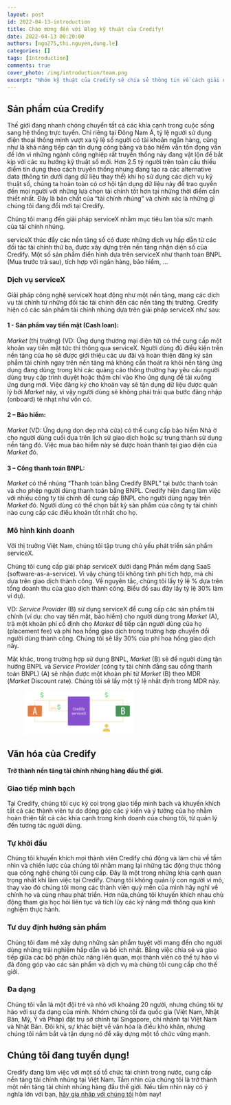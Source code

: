 ```yaml
---
layout: post
id: 2022-04-13-introduction
title: Chào mừng đến với Blog kỹ thuật của Credify!
date: 2022-04-13 00:20:00
authors: [ngo275,thi.nguyen,dung.le]
categories: []
tags: [Introduction]
comments: true
cover_photo: /img/introduction/team.png
excerpt: "Nhóm kỹ thuật của Credify sẽ chia sẻ thông tin về cách giải quyết các vấn đề khó tại trang này!"
---
```


## Sản phẩm của Credify

Thế giới đang nhanh chóng chuyển tất cả các khía cạnh trong cuộc sống sang hệ thống trực tuyến. Chỉ riêng tại Đông Nam Á, tỷ lệ người sử dụng điện thoại thông minh vượt xa tỷ lệ số người có tài khoản ngân hàng, cũng như là khả năng tiếp cận tín dụng công bằng và bảo hiểm vẫn tồn đọng vấn đề lớn vì những ngành công nghiệp rất truyền thống này đang vật lộn để bắt kịp với các xu hướng kỹ thuật số mới. Hơn 2.5 tỷ người trên toàn cầu thiếu điểm tín dụng theo cách truyền thống nhưng đang tạo ra các alternative data (thông tin dưới dạng dữ liệu thay thế) khi họ sử dụng các dịch vụ kỹ thuật số, chúng ta hoàn toàn có cơ hội tận dụng dữ liệu này để trao quyền đến mọi người với những lựa chọn tài chính tốt hơn tại những thời điểm cần thiết nhất. Đây là bản chất của “tài chính nhúng” và chính xác là những gì chúng tôi đang đổi mới tại Credify.

Chúng tôi mang đến giải pháp serviceX nhằm mục tiêu lan tỏa sức mạnh của tài chính nhúng.

serviceX thúc đẩy các nền tảng số có được những dịch vụ hấp dẫn từ các đối tác tài chính thứ ba, được xây dựng trên nền tảng nhận diện số của Credify. Một số sản phẩm điển hình dựa trên serviceX như thanh toán BNPL (Mua trước trả sau), tích hợp với ngân hàng, bảo hiểm, ...

### Dịch vụ serviceX

Giải pháp công nghệ serviceX hoạt động như một nền tảng, mang các dịch vụ tài chính từ những đối tác tài chính đến các nền tảng thị trường. Credify hiện có các sản phẩm tài chính nhúng dựa trên giải pháp serviceX như sau: 


#### 1 - Sản phẩm vay tiền mặt (Cash loan):

_Market_ (thị trường) (VD:  Ứng dụng thương mại điện tử) có thể cung cấp một khoản vay tiền mặt tức thì thông qua serviceX. Người dùng đủ điều kiện trên nền tảng của họ sẽ được giới thiệu các ưu đãi  và hoàn thiện đăng ký sản phẩm tài chính ngay trên nền tảng mà không cần thoát ra khỏi nền tảng ứng dụng đang dùng; trong khi các quảng cáo thông thường hay yêu cầu người dùng truy cập trình duyệt hoặc thậm chí vào Kho ứng dụng để tải xuống ứng dụng mới. Việc đăng ký cho khoản vay sẽ tận dụng dữ liệu được quản lý bởi _Market_ này, vì vậy người dùng sẽ không phải trải qua bước đăng nhập (onboard) tẻ nhạt như vốn có.

#### 2 – Bảo hiểm:

_Market_ (VD: Ứng dụng dọn dẹp nhà cửa) có thể cung cấp bảo hiểm Nhà ở cho người dùng cuối dựa trên lịch sử giao dịch hoặc sự trung thành sử dụng nền tảng đó. Việc mua bảo hiểm này sẽ được hoàn thành tại giao diện của _Market_ đó.

#### 3 – Cổng thanh toán BNPL: 

_Market_ có thể nhúng “Thanh toán bằng Credify BNPL” tại bước thanh toán và cho phép người dùng thanh toán bằng BNPL. Credify hiện đang làm việc với nhiều công ty tài chính để cung cấp BNPL cho người dùng ngay trên _Market_ đó. Người dùng có thể chọn bất kỳ sản phẩm của công ty tài chính nào cung cấp các điều khoản tốt nhất cho họ.


### Mô hình kinh doanh

Với thị trường Việt Nam, chúng tôi tập trung chủ yếu phát triển sản phẩm serviceX.

Chúng tôi cung cấp giải pháp serviceX dưới dạng Phần mềm dạng SaaS (software-as-a-service). Vì vậy chúng tôi không tính phí tích hợp, mà chỉ dựa trên giao dịch thành công. Về nguyên tắc, chúng tôi lấy tỷ lệ % dựa trên tổng doanh thu của giao dịch thành công. Biểu đồ sau đây lấy tỷ lệ 30% làm ví dụ).

VD: _Service Provider_ (B) sử dụng serviceX để cung cấp các sản phẩm tài chính (ví dụ: cho vay tiền mặt, bảo hiểm) cho người dùng trong _Market_ (A), trả một khoản phí cố định cho _Market_ để tiếp cận người dùng của họ (placement fee) và phí hoa hồng giao dịch trong trường hợp chuyển đổi người dùng thành công. Chúng tôi sẽ lấy 30% của phí hoa hồng giao dịch này.

Mặt khác, trong trường hợp sử dụng BNPL, _Market_ (B) sẽ để người dùng tận hưởng BNPL và _Service Provider_ (công ty tài chính đằng sau cổng thanh toán BNPL) (A) sẽ nhận được một khoản phí từ _Market_ (B) theo MDR (_Market_ Discount rate). Chúng tôi sẽ lấy một tỷ lệ nhất định trong MDR này.

<div class="post-image-section"><figure>
  <img src="/img/introduction/serviceX-business-model.png" alt="Flow" style="width:60%">
  </figure>
</div>


## Văn hóa của Credify

__Trở thành nền tảng tài chính nhúng hàng đầu thế giới.__

### Giao tiếp minh bạch

Tại Credify, chúng tôi cực kỳ coi trọng giao tiếp minh bạch và khuyến khích tất cả các thành viên tự do đóng góp các ý kiến và ý tưởng của họ nhằm hoàn thiện tất cả các khía cạnh trong kinh doanh của chúng tôi, từ quản lý đến tương tác người dùng.

### Tự khởi đầu

Chúng tôi khuyến khích mọi thành viên Credify chủ động và làm chủ về tầm nhìn và chiến lược của chúng tôi nhằm mang lại những tác động thực thông qua công nghệ chúng tôi cung cấp. Đây là một trong những khía cạnh quan trọng nhất khi làm việc tại Credify. Chúng tôi không quản lý con người vi mô, thay vào đó chúng tôi mong các thành viên quý mến của mình hãy nghĩ về chính họ và cùng nhau phát triển. Hơn nữa,chúng tôi khuyến khích nhau chủ động tham gia học hỏi liên tục và tích lũy các kỹ năng mới thông qua kinh nghiệm thực hành.

### Tư duy định hướng sản phẩm

Chúng tôi đam mê xây dựng những sản phẩm tuyệt vời mang đến cho người dùng những trải nghiệm hấp dẫn và bổ ích nhất. Bằng việc chia sẻ và giao tiếp giữa các bộ phận chức năng liên quan, mọi thành viên có thể tự hào vì đã đóng góp vào các sản phẩm và dịch vụ mà chúng tôi cung cấp cho thế giới.

### Đa dạng

Chúng tôi vẫn là một đội trẻ và nhỏ với khoảng 20 người, nhưng chúng tôi tự hào với sự đa dạng của mình. Nhóm chúng tôi đa quốc gia (Việt Nam, Nhật Bản, Mỹ, Ý và Pháp) đặt trụ sở chính tại Singapore, chi nhánh tại Việt Nam và Nhật Bản. Đôi khi, sự khác biệt về văn hóa là điều khó khăn, nhưng chúng tôi nắm bắt và tận dụng nó để xây dựng một tổ chức vững mạnh.


## Chúng tôi đang tuyển dụng!

Credify đang làm việc với một số tổ chức tài chính trong nước, cung cấp nền tảng tài chính nhúng tại Việt Nam. Tầm nhìn của chúng tôi là trở thành một nền tảng tài chính nhúng hàng đầu thế giới. Nếu tầm nhìn này có ý nghĩa lớn với bạn, [hãy gia nhập với chúng tôi](https://credify.notion.site/Careers-at-Credify-0bb5ca929661488fa26100b655472739) hôm nay!
